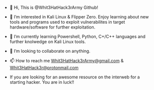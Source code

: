 - 👋 Hi, This is @Whit3HatHack3rArmy Github!
- 👀 I’m interested in Kali Linux & Flipper Zero. Enjoy learning about new tools and programs used to exploit vulnerabilites in target hardware/software for further exploitation.
- 🌱 I’m currently learning Powershell, Python, C+/C++ languages and further knolwedge on Kali Linux tools.
- 💞️ I’m looking to collaborate on anything.
- 📫 How to reach me Whit3HatHack3rArmy@gmail.com & Whit3HatHack3r@protonmail.com

- If you are looking for an awesome resource on the interweb for a starting hacker. You are in luck!!

<!---
Whit3HatHack3rArmy/Whit3HatHack3rArmy is a ✨ special ✨ repository because its `README.md` (this file) appears on your GitHub profile.
You can click the Preview link to take a look at your changes.
--->
